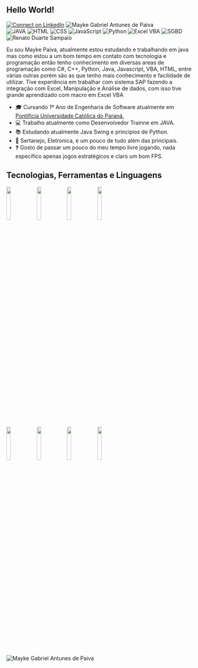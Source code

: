 ## Hello World!
[![Connect on LinkedIn](https://img.shields.io/badge/--linkedin?label=LinkedIn&logo=LinkedIn&style=social)](https://www.linkedin.com/in/mayke-paiva-67778b129/)  <img src="https://komarev.com/ghpvc/?username=maykep&label=Profile%20views&color=0e75b6&style=social" alt="Mayke Gabriel Antunes de Paiva" />
<br>
 ![JAVA](https://img.shields.io/badge/Java--Swing-Intermediate-yellow) ![HTML](https://img.shields.io/badge/HTML-Basic-orange) ![CSS](https://img.shields.io/badge/CSS-Basic-blue) ![JavaScript](https://img.shields.io/badge/JavaScript-Basic-green) ![Python](https://img.shields.io/badge/Python-Basic-brightgreen) ![Excel VBA](https://img.shields.io/badge/Excel_VBA-Intermediate-brightgreen) ![SGBD](https://img.shields.io/badge/SGBD-Intermediate-lightgrey) <img src="https://komarev.com/ghpvc/?username=Renato-Sampaio&label=Profile%20views&color=0e75b6&style=social" alt="Renato Duarte Sampaio" /> 


Eu sou Mayke Paiva, atualmente estou estudando e trabalhando em java mas como estou a um bom tempo em contato com tecnologia e programação então tenho conhecimento em diversas areas de programação como C#, C++, Python, Java, Javascript, VBA, HTML, entre várias outras porém são as que tenho mais conhecimento e facilidade de utilizar.
Tive experiência em trabalhar com sistema SAP fazendo a integração com Excel, Manipulação e Análise de dados, com isso tive grande aprendizado com macro em Excel VBA

- 🎓 Cursando 1º Ano de Engenharia de Software atualmente em <a href="https://www.pucpr.br/"> Pontifícia Universidade Católica do Paraná. </a>
- :computer: Trabalho atualmente como Desenvolvedor Trainne em JAVA.
- 📚 Estudando atualmente Java Swing e principios de Python.
- :musical_note:  Sertanejo, Eletronica, e um pouco de tudo além das principais.
- :question: Gosto de passar um pouco do meu tempo livre jogando, nada especifico apenas jogos estratégicos e claro um bom FPS.
## Tecnologias, Ferramentas e Linguagens

<code><img width="15%" src="https://www.vectorlogo.zone/logos/java/java-ar21.svg"></code>
<code><img width="15%" src="https://www.vectorlogo.zone/logos/javascript/javascript-ar21.svg"></code>
<code><img width="15%" src="https://www.vectorlogo.zone/logos/python/python-ar21.svg"></code>
<code><img width="15%" src="https://www.vectorlogo.zone/logos/javascript/javascript-ar21.svg"></code>

<br>

<code><img width="15%" src="https://www.vectorlogo.zone/logos/w3_html5/w3_html5-ar21.svg"></code>
<code><img width="15%" src="https://www.vectorlogo.zone/logos/visualstudio_code/visualstudio_code-ar21.svg"></code>
<code><img width="15%" src="https://www.vectorlogo.zone/logos/mysql/mysql-ar21.svg"></code>
<code><img width="15%" src="https://www.vectorlogo.zone/logos/postgresql/postgresql-ar21.svg"></code>

<img align="center" src="https://github-readme-stats.vercel.app/api?username=maykepaiva&show_icons=true&locale=en" alt="Mayke Gabriel Antunes de Paiva" />